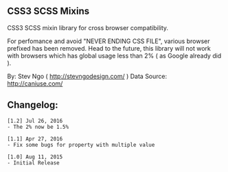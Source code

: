 ## CSS3 SCSS Mixins
CSS3 SCSS mixin library for cross browser compatibility.

For perfomance and avoid "NEVER ENDING CSS FILE", various browser prefixed has been removed.
Head to the future, this library will not work with browsers which has global usage less than 2% ( as Google already did ).

By: Stev Ngo ( http://stevngodesign.com/ )
Data Source: http://caniuse.com/

## Changelog:
```
[1.2] Jul 26, 2016
- The 2% now be 1.5%

[1.1] Apr 27, 2016
- Fix some bugs for property with multiple value

[1.0] Aug 11, 2015
- Initial Release
```
